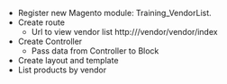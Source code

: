 - Register new Magento module: Training_VendorList.
- Create route
  - Url to view vendor list http://<baseurl>/vendor/vendor/index
- Create Controller
  - Pass data from Controller to Block
- Create layout and template
- List products by vendor

